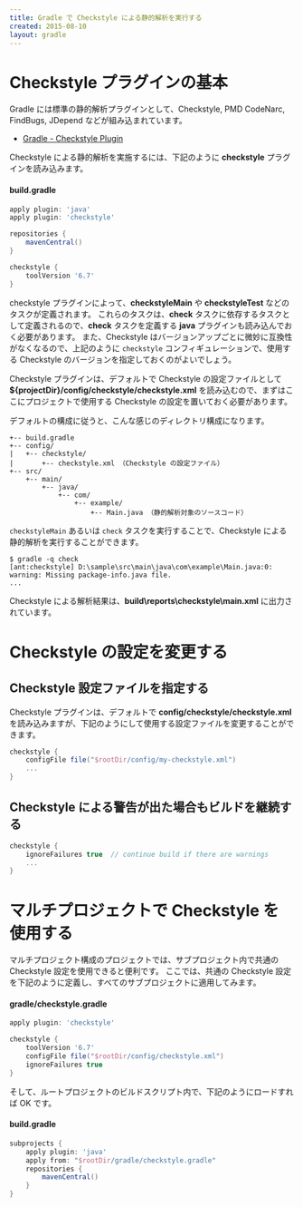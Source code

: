 ```yaml
---
title: Gradle で Checkstyle による静的解析を実行する
created: 2015-08-10
layout: gradle
---
```


Checkstyle プラグインの基本
====
Gradle には標準の静的解析プラグインとして、Checkstyle, PMD CodeNarc, FindBugs, JDepend などが組み込まれています。

* [Gradle - Checkstyle Plugin](https://docs.gradle.org/current/userguide/checkstyle_plugin.html)

Checkstyle による静的解析を実施するには、下記のように **checkstyle** プラグインを読み込みます。


#### build.gradle
```groovy
apply plugin: 'java'
apply plugin: 'checkstyle'

repositories {
    mavenCentral()
}

checkstyle {
    toolVersion '6.7'
}
```

checkstyle プラグインによって、**checkstyleMain** や **checkstyleTest** などのタスクが定義されます。
これらのタスクは、**check** タスクに依存するタスクとして定義されるので、**check** タスクを定義する **java** プラグインも読み込んでおく必要があります。
また、Checkstyle はバージョンアップごとに微妙に互換性がなくなるので、上記のように `checkstyle` コンフィギュレーションで、使用する Checkstyle のバージョンを指定しておくのがよいでしょう。

Checkstyle プラグインは、デフォルトで Checkstyle の設定ファイルとして **${projectDir}/config/checkstyle/checkstyle.xml** を読み込むので、まずはここにプロジェクトで使用する Checkstyle の設定を置いておく必要があります。

デフォルトの構成に従うと、こんな感じのディレクトリ構成になります。

```
+-- build.gradle
+-- config/
|   +-- checkstyle/
|       +-- checkstyle.xml （Checkstyle の設定ファイル）
+-- src/
    +-- main/
        +-- java/
            +-- com/
                +-- example/
                    +-- Main.java （静的解析対象のソースコード）
```

`checkstyleMain` あるいは `check` タスクを実行することで、Checkstyle による静的解析を実行することができます。

```
$ gradle -q check
[ant:checkstyle] D:\sample\src\main\java\com\example\Main.java:0: warning: Missing package-info.java file.
...
```

Checkstyle による解析結果は、**build\reports\checkstyle\main.xml** に出力されています。


Checkstyle の設定を変更する
====

Checkstyle 設定ファイルを指定する
----
Checkstyle プラグインは、デフォルトで **config/checkstyle/checkstyle.xml** を読み込みますが、下記のようにして使用する設定ファイルを変更することができます。

```groovy
checkstyle {
    configFile file("$rootDir/config/my-checkstyle.xml")
    ...
}
```

Checkstyle による警告が出た場合もビルドを継続する
----
```groovy
checkstyle {
    ignoreFailures true  // continue build if there are warnings
    ...
}
```

マルチプロジェクトで Checkstyle を使用する
====
マルチプロジェクト構成のプロジェクトでは、サブプロジェクト内で共通の Checkstyle 設定を使用できると便利です。
ここでは、共通の Checkstyle 設定を下記のように定義し、すべてのサブプロジェクトに適用してみます。

#### gradle/checkstyle.gradle
```groovy
apply plugin: 'checkstyle'

checkstyle {
    toolVersion '6.7'
    configFile file("$rootDir/config/checkstyle.xml")
    ignoreFailures true
}
```

そして、ルートプロジェクトのビルドスクリプト内で、下記のようにロードすれば OK です。

#### build.gradle
```groovy
subprojects {
    apply plugin: 'java'
    apply from: "$rootDir/gradle/checkstyle.gradle"
    repositories {
        mavenCentral()
    }
}
```

